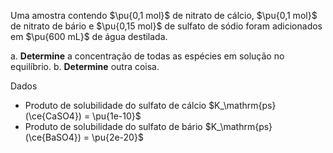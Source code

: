 Uma amostra contendo $\pu{0,1 mol}$ de nitrato de cálcio, $\pu{0,1 mol}$ de nitrato de bário e $\pu{0,15 mol}$ de sulfato de sódio foram adicionados em $\pu{600 mL}$ de água destilada.

a. **Determine** a concentração de todas as espécies em solução no equilíbrio.
b. **Determine** outra coisa.

Dados

- Produto de solubilidade do sulfato de cálcio $K_\mathrm{ps}(\ce{CaSO4}) = \pu{1e-10}$
- Produto de solubilidade do sulfato de bário $K_\mathrm{ps}(\ce{BaSO4}) = \pu{2e-20}$

